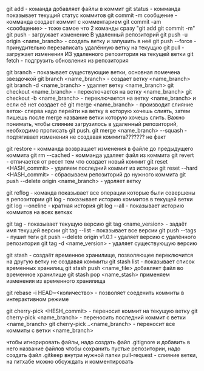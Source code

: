 ﻿git add - команда добавляет файлы в коммит
git status - комманда показывает текущий статус коммитов
git commit -m сообщение - комманда создает коммит с комментарием
git commit -am <сообщение>  -  тоже самое что 2 команды сразу "git add git commit -m"
git push - загружает изменение В удаленный репозиторий
git push -u origin <name_branch> - создать ветку и запушить в неё
git push --force - принудительно перезаписать удалённую ветку на текущую
git pull - загружает изменения ИЗ удаленного репозитория на текущей ветки
git fetch - подгрузить обновления из репозитория

git branch - показывает существующие ветки, основная помечена звездочкой
git branch <name_branch> - создает ветку <name_branch>
git branch -d <name_branch> - удаляет ветку <name_branch>
git checkout <name_branch> - переключается на ветку <name_branch>
git checkout -b <name_branch> - переключается на ветку <name_branch> и если её нет создает её 
git merge <name_branch> - производит слияние веток- сперва надо перейти на ветку в которую хочешь слиять, затем пишешь после merge название ветки которую хочешь слить. Важно понимать, чтобы слияние загрузилось в удаленный репозиторий, необходимо прописать git push.
git merge <name_branch> --squash - подтягивает изменения не создавая коммита??????? не факт

git restore <file> - комманда возвращает изменения в файле до предыдущего коммита
git rm --cached <file> - комманда удаляет файл из коммита
git revert - отличается от ресет тем что создает новый коммит
git reset <HASH_commit> - удаляем последний коммит из истории
git reset --hard <HASH_commit> - сбрасываем репозиторий до нужного коммита
git push --delete origin <name_branch> - удоляет ветку 


git reflog - команда показывает все операции которые были совершены в репозитории
git log - показывает историю коммитов в текущей ветки
git log --oneline - кратная история
git log --all - показывает историю коммитов на всех ветках

git tag - показывает текущую версию
git tag <name_version> - задаёт имя текущей версии
git tag --list - показывает все версии
git push --tags - пушит теги
git push --delete origin v1.0.1 - удаляет версию с удалённого репозитория
git tag -d <name_version> - удаляет существующую версию

git stash - создаёт временное хранилище, позволяющее переключится на другую ветку не создавая коммиты
git stash list - показывает список временных хранилищ
git stash push <name_file> добавляет файл во временное хранилище
git stash pop <name_stash> применяем изменения из временного хранилища

git rebase -i HEAD~<количество> - позволяет соеденить коммиты в интерактивном режиме

git cherry-pick <HESH_commit> - переносит коммит на текущую ветку
git cherry-pick <name_branch> - переносить последний коммит с ветки <name_branch>
git cherry-pick ..<name_branch> - переносит все коммиты с ветки <name_branch>

чтобы игнорировать файлы, надо создать файл .gitignore и добавить в него название файлов
чтобы сохранить пустые репозитории, надо создать файл .gitkeep внутри нужной папки
pull-request - слияние ветки, на гитхабе можно обсуждать и комментировать

